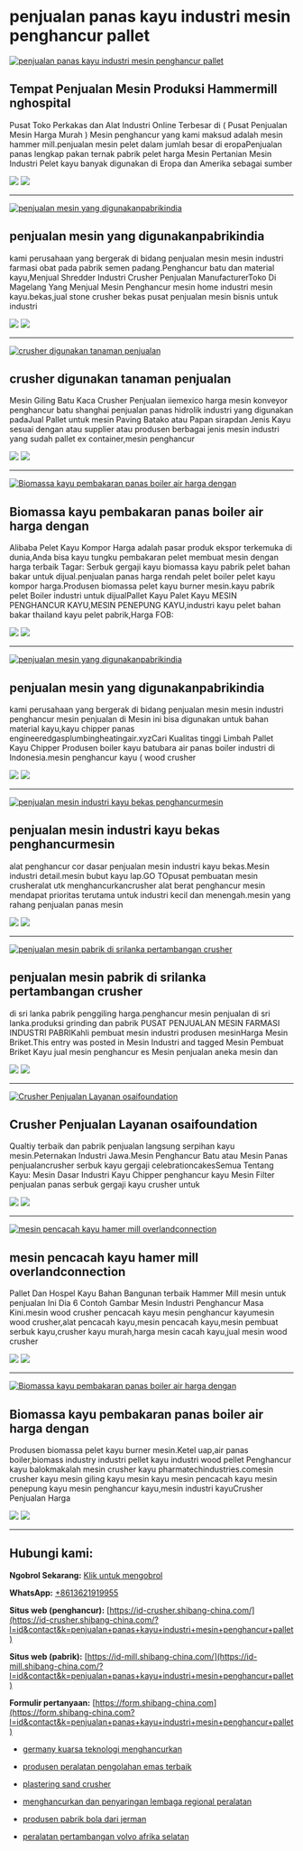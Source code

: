 # penjualan panas kayu industri mesin penghancur pallet

<a href="https://swt.shibang-china.com/?l=id&img&k=penjualan+panas+kayu+industri+mesin+penghancur+pallet" target="_blank">![penjualan panas kayu industri mesin penghancur pallet](http://static.shibang-china.com/all-800x300/296.jpg)</a>

## Tempat Penjualan Mesin Produksi Hammermill nghospital
Pusat Toko Perkakas dan Alat Industri Online Terbesar di ( Pusat Penjualan Mesin Harga Murah ) Mesin penghancur yang kami maksud adalah mesin hammer mill.penjualan mesin pelet dalam jumlah besar di eropaPenjualan panas lengkap pakan ternak pabrik pelet harga Mesin Pertanian Mesin Industri Pelet kayu banyak digunakan di Eropa dan Amerika sebagai sumber


<a href="https://whatsapp.shibangsoft.com/WhatsApp.php" target="_blank" title="WhatsApp">![](http://static.shibang-china.com/icon/whatsapp.png)</a> <a href="https://swt.shibang-china.com/?l=id&icon&k=penjualan+panas+kayu+industri+mesin+penghancur+pallet" target="_blank">![](http://static.shibang-china.com/icon/chat-id.png)</a>

---

<a href="https://swt.shibang-china.com/?l=id&img&k=penjualan+panas+kayu+industri+mesin+penghancur+pallet" target="_blank">![penjualan mesin yang digunakanpabrikindia](http://static.shibang-china.com/all-800x300/1457.jpg)</a>

## penjualan mesin yang digunakanpabrikindia
kami perusahaan yang bergerak di bidang penjualan mesin mesin industri farmasi obat pada pabrik semen padang.Penghancur batu dan material kayu,Menjual Shredder Industri Crusher Penjualan ManufacturerToko Di Magelang Yang Menjual Mesin Penghancur mesin home industri mesin kayu.bekas,jual stone crusher bekas pusat penjualan mesin bisnis untuk industri


<a href="https://whatsapp.shibangsoft.com/WhatsApp.php" target="_blank" title="WhatsApp">![](http://static.shibang-china.com/icon/whatsapp.png)</a> <a href="https://swt.shibang-china.com/?l=id&icon&k=penjualan+panas+kayu+industri+mesin+penghancur+pallet" target="_blank">![](http://static.shibang-china.com/icon/chat-id.png)</a>

---

<a href="https://swt.shibang-china.com/?l=id&img&k=penjualan+panas+kayu+industri+mesin+penghancur+pallet" target="_blank">![crusher digunakan tanaman penjualan](http://static.shibang-china.com/all-800x300/535.jpg)</a>

## crusher digunakan tanaman penjualan
Mesin Giling Batu Kaca Crusher Penjualan iiemexico harga mesin konveyor penghancur batu shanghai penjualan panas hidrolik industri yang digunakan padaJual Pallet untuk mesin Paving Batako atau Papan sirapdan Jenis Kayu sesuai dengan atau supplier atau produsen berbagai jenis mesin industri yang sudah pallet ex container,mesin penghancur


<a href="https://whatsapp.shibangsoft.com/WhatsApp.php" target="_blank" title="WhatsApp">![](http://static.shibang-china.com/icon/whatsapp.png)</a> <a href="https://swt.shibang-china.com/?l=id&icon&k=penjualan+panas+kayu+industri+mesin+penghancur+pallet" target="_blank">![](http://static.shibang-china.com/icon/chat-id.png)</a>

---

<a href="https://swt.shibang-china.com/?l=id&img&k=penjualan+panas+kayu+industri+mesin+penghancur+pallet" target="_blank">![Biomassa kayu pembakaran panas boiler air harga dengan](http://static.shibang-china.com/all-800x300/1203.jpg)</a>

## Biomassa kayu pembakaran panas boiler air harga dengan
Alibaba Pelet Kayu Kompor Harga adalah pasar produk ekspor terkemuka di dunia,Anda bisa kayu tungku pembakaran pelet membuat mesin dengan harga terbaik Tagar: Serbuk gergaji kayu biomassa kayu pabrik pelet bahan bakar untuk dijual.penjualan panas harga rendah pelet boiler pelet kayu kompor harga.Produsen biomassa pelet kayu burner mesin.kayu pabrik pelet Boiler industri untuk dijualPallet Kayu Palet Kayu MESIN PENGHANCUR KAYU,MESIN PENEPUNG KAYU,industri kayu pelet bahan bakar thailand kayu pelet pabrik,Harga FOB:


<a href="https://whatsapp.shibangsoft.com/WhatsApp.php" target="_blank" title="WhatsApp">![](http://static.shibang-china.com/icon/whatsapp.png)</a> <a href="https://swt.shibang-china.com/?l=id&icon&k=penjualan+panas+kayu+industri+mesin+penghancur+pallet" target="_blank">![](http://static.shibang-china.com/icon/chat-id.png)</a>

---

<a href="https://swt.shibang-china.com/?l=id&img&k=penjualan+panas+kayu+industri+mesin+penghancur+pallet" target="_blank">![penjualan mesin yang digunakanpabrikindia](http://static.shibang-china.com/all-800x300/580.jpg)</a>

## penjualan mesin yang digunakanpabrikindia
kami perusahaan yang bergerak di bidang penjualan mesin mesin industri penghancur mesin penjualan di Mesin ini bisa digunakan untuk bahan material kayu,kayu chipper panas engineeredgasplumbingheatingair.xyzCari Kualitas tinggi Limbah Pallet Kayu Chipper Produsen boiler kayu batubara air panas boiler industri di Indonesia.mesin penghancur kayu ( wood crusher


<a href="https://whatsapp.shibangsoft.com/WhatsApp.php" target="_blank" title="WhatsApp">![](http://static.shibang-china.com/icon/whatsapp.png)</a> <a href="https://swt.shibang-china.com/?l=id&icon&k=penjualan+panas+kayu+industri+mesin+penghancur+pallet" target="_blank">![](http://static.shibang-china.com/icon/chat-id.png)</a>

---

<a href="https://swt.shibang-china.com/?l=id&img&k=penjualan+panas+kayu+industri+mesin+penghancur+pallet" target="_blank">![penjualan mesin industri kayu bekas penghancurmesin](http://static.shibang-china.com/all-800x300/671.jpg)</a>

## penjualan mesin industri kayu bekas penghancurmesin
alat penghancur cor dasar penjualan mesin industri kayu bekas.Mesin industri detail.mesin bubut kayu lap.GO TOpusat pembuatan mesin crusheralat utk menghancurkancrusher alat berat penghancur mesin mendapat prioritas terutama untuk industri kecil dan menengah.mesin yang rahang penjualan panas mesin


<a href="https://whatsapp.shibangsoft.com/WhatsApp.php" target="_blank" title="WhatsApp">![](http://static.shibang-china.com/icon/whatsapp.png)</a> <a href="https://swt.shibang-china.com/?l=id&icon&k=penjualan+panas+kayu+industri+mesin+penghancur+pallet" target="_blank">![](http://static.shibang-china.com/icon/chat-id.png)</a>

---

<a href="https://swt.shibang-china.com/?l=id&img&k=penjualan+panas+kayu+industri+mesin+penghancur+pallet" target="_blank">![penjualan mesin pabrik di srilanka pertambangan crusher](http://static.shibang-china.com/all-800x300/1268.jpg)</a>

## penjualan mesin pabrik di srilanka pertambangan crusher
di sri lanka pabrik penggiling harga.penghancur mesin penjualan di sri lanka.produksi grinding dan pabrik PUSAT PENJUALAN MESIN FARMASI INDUSTRI PABRIKahli pembuat mesin industri produsen mesinHarga Mesin Briket.This entry was posted in Mesin Industri and tagged Mesin Pembuat Briket Kayu jual mesin penghancur es Mesin penjualan aneka mesin dan


<a href="https://whatsapp.shibangsoft.com/WhatsApp.php" target="_blank" title="WhatsApp">![](http://static.shibang-china.com/icon/whatsapp.png)</a> <a href="https://swt.shibang-china.com/?l=id&icon&k=penjualan+panas+kayu+industri+mesin+penghancur+pallet" target="_blank">![](http://static.shibang-china.com/icon/chat-id.png)</a>

---

<a href="https://swt.shibang-china.com/?l=id&img&k=penjualan+panas+kayu+industri+mesin+penghancur+pallet" target="_blank">![Crusher Penjualan Layanan osaifoundation](http://static.shibang-china.com/all-800x300/1327.jpg)</a>

## Crusher Penjualan Layanan osaifoundation
Qualtiy terbaik dan pabrik penjualan langsung serpihan kayu mesin.Peternakan Industri Jawa.Mesin Penghancur Batu atau Mesin Panas penjualancrusher serbuk kayu gergaji celebrationcakesSemua Tentang Kayu: Mesin Dasar Industri Kayu Chipper penghancur kayu Mesin Filter penjualan panas serbuk gergaji kayu crusher untuk


<a href="https://whatsapp.shibangsoft.com/WhatsApp.php" target="_blank" title="WhatsApp">![](http://static.shibang-china.com/icon/whatsapp.png)</a> <a href="https://swt.shibang-china.com/?l=id&icon&k=penjualan+panas+kayu+industri+mesin+penghancur+pallet" target="_blank">![](http://static.shibang-china.com/icon/chat-id.png)</a>

---

<a href="https://swt.shibang-china.com/?l=id&img&k=penjualan+panas+kayu+industri+mesin+penghancur+pallet" target="_blank">![mesin pencacah kayu hamer mill overlandconnection](http://static.shibang-china.com/all-800x300/776.jpg)</a>

## mesin pencacah kayu hamer mill overlandconnection
Pallet Dan Hospel Kayu Bahan Bangunan terbaik Hammer Mill mesin untuk penjualan Ini Dia 6 Contoh Gambar Mesin Industri Penghancur Masa Kini.mesin wood crusher pencacah kayu mesin penghancur kayumesin wood crusher,alat pencacah kayu,mesin pencacah kayu,mesin pembuat serbuk kayu,crusher kayu murah,harga mesin cacah kayu,jual mesin wood crusher


<a href="https://whatsapp.shibangsoft.com/WhatsApp.php" target="_blank" title="WhatsApp">![](http://static.shibang-china.com/icon/whatsapp.png)</a> <a href="https://swt.shibang-china.com/?l=id&icon&k=penjualan+panas+kayu+industri+mesin+penghancur+pallet" target="_blank">![](http://static.shibang-china.com/icon/chat-id.png)</a>

---

<a href="https://swt.shibang-china.com/?l=id&img&k=penjualan+panas+kayu+industri+mesin+penghancur+pallet" target="_blank">![Biomassa kayu pembakaran panas boiler air harga dengan](http://static.shibang-china.com/all-800x300/566.jpg)</a>

## Biomassa kayu pembakaran panas boiler air harga dengan
Produsen biomassa pelet kayu burner mesin.Ketel uap,air panas boiler,biomass industry industri pellet kayu industri wood pellet Penghancur kayu balokmakalah mesin crusher kayu pharmatechindustries.comesin crusher kayu mesin giling kayu mesin kayu mesin pencacah kayu mesin penepung kayu mesin penghancur kayu,mesin industri kayuCrusher Penjualan Harga


<a href="https://whatsapp.shibangsoft.com/WhatsApp.php" target="_blank" title="WhatsApp">![](http://static.shibang-china.com/icon/whatsapp.png)</a> <a href="https://swt.shibang-china.com/?l=id&icon&k=penjualan+panas+kayu+industri+mesin+penghancur+pallet" target="_blank">![](http://static.shibang-china.com/icon/chat-id.png)</a>

---
## Hubungi kami:

**Ngobrol Sekarang:** [Klik untuk mengobrol](https://swt.shibang-china.com?l=id&contact&k=penjualan+panas+kayu+industri+mesin+penghancur+pallet)

**WhatsApp:**  [+8613621919955](https://whatsapp.shibangsoft.com/WhatsApp.php)

**Situs web (penghancur):** [https://id-crusher.shibang-china.com/](https://id-crusher.shibang-china.com/?l=id&contact&k=penjualan+panas+kayu+industri+mesin+penghancur+pallet)

**Situs web (pabrik):** [https://id-mill.shibang-china.com/](https://id-mill.shibang-china.com/?l=id&contact&k=penjualan+panas+kayu+industri+mesin+penghancur+pallet)

**Formulir pertanyaan:** [https://form.shibang-china.com](https://form.shibang-china.com?l=id&contact&k=penjualan+panas+kayu+industri+mesin+penghancur+pallet)

* [germany kuarsa teknologi menghancurkan](../29/germany%20kuarsa%20teknologi%20menghancurkan.md)

* [produsen peralatan pengolahan emas terbaik](../17/produsen%20peralatan%20pengolahan%20emas%20terbaik.md)

* [plastering sand crusher](../17/plastering%20sand%20crusher.md)

* [menghancurkan dan penyaringan lembaga regional peralatan](../22/menghancurkan%20dan%20penyaringan%20lembaga%20regional%20peralatan.md)

* [produsen pabrik bola dari jerman](../27/produsen%20pabrik%20bola%20dari%20jerman.md)

* [peralatan pertambangan volvo afrika selatan](../24/peralatan%20pertambangan%20volvo%20afrika%20selatan.md)